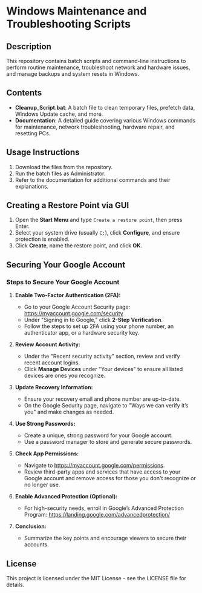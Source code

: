 # Windows Maintenance and Troubleshooting Scripts

## Description
This repository contains batch scripts and command-line instructions to perform routine maintenance, troubleshoot network and hardware issues, and manage backups and system resets in Windows.

## Contents
- **Cleanup_Script.bat**: A batch file to clean temporary files, prefetch data, Windows Update cache, and more.
- **Documentation**: A detailed guide covering various Windows commands for maintenance, network troubleshooting, hardware repair, and resetting PCs.

## Usage Instructions
1. Download the files from the repository.
2. Run the batch files as Administrator.
3. Refer to the documentation for additional commands and their explanations.

## Creating a Restore Point via GUI
1. Open the **Start Menu** and type `Create a restore point`, then press Enter.
2. Select your system drive (usually `C:`), click **Configure**, and ensure protection is enabled.
3. Click **Create**, name the restore point, and click **OK**.

## Securing Your Google Account
### Steps to Secure Your Google Account
1. **Enable Two-Factor Authentication (2FA):**
   - Go to your Google Account Security page: https://myaccount.google.com/security
   - Under "Signing in to Google," click **2-Step Verification**.
   - Follow the steps to set up 2FA using your phone number, an authenticator app, or a hardware security key.

2. **Review Account Activity:**
   - Under the "Recent security activity" section, review and verify recent account logins.
   - Click **Manage Devices** under "Your devices" to ensure all listed devices are ones you recognize.

3. **Update Recovery Information:**
   - Ensure your recovery email and phone number are up-to-date.
   - On the Google Security page, navigate to "Ways we can verify it’s you" and make changes as needed.

4. **Use Strong Passwords:**
   - Create a unique, strong password for your Google account.
   - Use a password manager to store and generate secure passwords.

5. **Check App Permissions:**
   - Navigate to https://myaccount.google.com/permissions.
   - Review third-party apps and services that have access to your Google account and remove access for those you don't recognize or no longer use.

6. **Enable Advanced Protection (Optional):**
   - For high-security needs, enroll in Google’s Advanced Protection Program: https://landing.google.com/advancedprotection/



4. **Conclusion:**
   - Summarize the key points and encourage viewers to secure their accounts.

## License
This project is licensed under the MIT License - see the LICENSE file for details.

